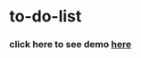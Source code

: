 # to-do-list
### click here to see demo [here](https://github.com/tusharnankani/ToDoList/blob/master/README.md?plain=1)
